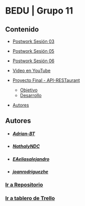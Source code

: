 # BEDU | Grupo 11

## Contenido

- [Postwork Sesión 03](https://github.com/joanrodriguezhe/BEDU_Grupo11_Backend/tree/postWorks/postwork-sesion03-models)
- [Postwork Sesión 05](https://github.com/joanrodriguezhe/BEDU_Grupo11_Backend/tree/postWorks/postwork-sesion05)
- [Postwork Sesión 06](https://github.com/joanrodriguezhe/BEDU_Grupo11_Backend/tree/postWorks/postwork-sesion06)
- [Video en YouTube](https://youtu.be/WxlLyNEjkVE)
- [Proyecto Final - API-RESTaurant](https://bedu-api-restaurante.herokuapp.com/v1)
  - [Objetivo](#sesion04-objetivo)
  - [Desarrollo](#sesion04-desarrollo)
  
- [Autores](#autores)

<a name="autores"></a>

## Autores

- ##### [Adrian-BT](https://github.com/Adrian-BT)
- ##### [NathalyNDC](https://github.com/NathalyNDC)
- ##### [EAeliasalejandro](https://github.com/EAeliasalejandro)
- ##### [joanrodriguezhe](https://github.com/joanrodriguezhe)

### [Ir a Repositorio](https://github.com/joanrodriguezhe/BEDU_Grupo11_Backend)

### [Ir a tablero de Trello](https://trello.com/b/9SiK8HwQ/bedu)
